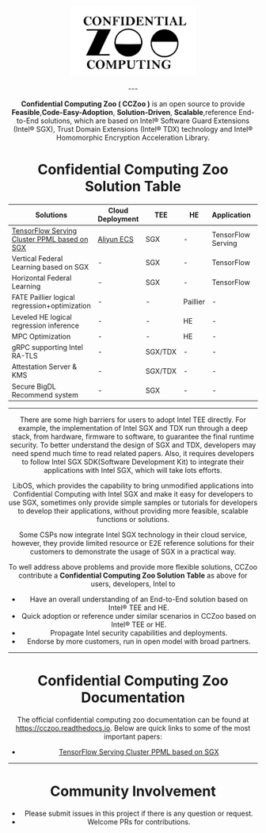 <div align="center">

<p align="center"> <img src="documents/readthedoc/docs/source/Images/cczoo.jpg" height="140px"><br></p>
---

**Confidential Computing Zoo ( CCZoo )** is an open source to provide **Feasible**,**Code-Easy-Adoption**, **Solution-Driven**, **Scalable**,reference End-to-End solutions, which are based on Intel® Software Guard Extensions (Intel® SGX), Trust Domain Extensions (Intel® TDX) technology and Intel® Homomorphic Encryption Acceleration Library.


# Confidential Computing Zoo Solution Table

| Solutions                                                    | Cloud  Deployment                                            | TEE     | HE       | Application        | LibOS   | Remote Attestation                                           | Encryption /Decryption | CPU HW Acceleration | TLS  | Status        |
| ------------------------------------------------------------ | ------------------------------------------------------------ | ------- | -------- | ------------------ | ------- | ------------------------------------------------------------ | ---------------------- | ------------------- | ---- | ------------- |
| [TensorFlow Serving Cluster PPML based on SGX](https://cczoo.readthedocs.io/en/latest/Solutions/tensorflow-serving-cluster/index.html) | [Aliyun ECS](https://help.aliyun.com/document_detail/342755.html) | SGX     | -        | TensorFlow Serving | Gramine | [Secret Provinsion Service](https://cczoo.readthedocs.io/en/latest/Solutions/tensorflow-serving-cluster/index.html#start-secret-provision-service) | Yes                    | -                   | gRPC | **Published** |
| Vertical Federal Learning based on SGX                       | -                                                            | SGX     | -        | TensorFlow         | Gramine | 2-way RA-TLS                                                 | Yes                    | -                   | gRPC | In progress   |
| Horizontal Federal Learning                                  | -                                                            | SGX     | -        | TensorFlow         | Gramine | 2-way RA-TLS                                                 | Yes                    | -                   | gRPC | In progress   |
| FATE Paillier logical regression+optimization                | -                                                            | -       | Paillier | -                  | -       | -                                                            | Yes                    | -                   | -    | In progress   |
| Leveled HE logical regression inference                      | -                                                            | -       | HE       | -                  | -       | -                                                            | Yes                    | -                   | -    | In progress   |
| MPC Optimization                                             | -                                                            | -       | HE       | -                  | -       | -                                                            | -                      | -                   | -    | Not Start     |
| gRPC supporting Intel RA-TLS                                 | -                                                            | SGX/TDX | -        | -                  | -       | Yes                                                          | Yes                    | -                   | gRPC | In progress   |
| Attestation Server & KMS                                     | -                                                            | SGX/TDX | -        | -                  | -       | -                                                            | -                      | -                   | -    | Not Start     |
| Secure BigDL Recommend system                                | -                                                            | SGX     | -        | -                  | -       | -                                                            | -                      | -                   | -    | Not Start     |

---
There are some high barriers for users to adopt Intel TEE directly. For example, the implementation of Intel SGX and TDX run through a deep stack, from hardware, firmware to software, to guarantee the final runtime security. To better understand the design of SGX and TDX, developers may need spend much time to read related papers. Also, it requires developers to follow Intel SGX SDK(Software Development Kit) to integrate their applications with Intel SGX, which will take lots efforts.

LibOS, which provides the capability to bring unmodified applications into Confidential Computing with Intel SGX and make it easy for developers to use SGX,  sometimes only provide simple samples or tutorials for developers to develop their applications, without providing more feasible, scalable functions or solutions.

Some CSPs now integrate Intel SGX technology in their cloud service, however, they provide limited resource or E2E reference solutions for their customers to demonstrate the usage of SGX in a practical way.

To well address above problems and provide more flexible solutions,  CCZoo contribute a **Confidential Computing Zoo Solution Table** as above for users, developers, Intel to

- Have an overall understanding of an End-to-End solution based on Intel® TEE and HE.
- Quick adoption or reference under similar scenarios in CCZoo based on Intel® TEE or HE.
- Propagate Intel security capabilities and deployments.
- Endorse by more customers, run in open model with broad partners.


---

# Confidential Computing Zoo Documentation

The official confidential computing zoo documentation can be found at https://cczoo.readthedocs.io.
Below are quick links to some of the most important papers:

- [TensorFlow Serving Cluster PPML based on SGX](https://cczoo.readthedocs.io/en/latest/Solutions/tf_serving_cluster.html)

---



# Community Involvement

- Please submit issues in this project if there is any question or request.
- Welcome PRs for contributions.
